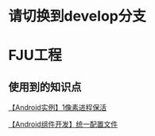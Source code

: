 # 请切换到develop分支

# FJU工程

## 使用到的知识点

[【Android实例】1像素进程保活](https://www.jianshu.com/p/c33f1518e326)

[【Android组件开发】统一配置文件](https://blog.csdn.net/u013293125/article/details/97171466)



